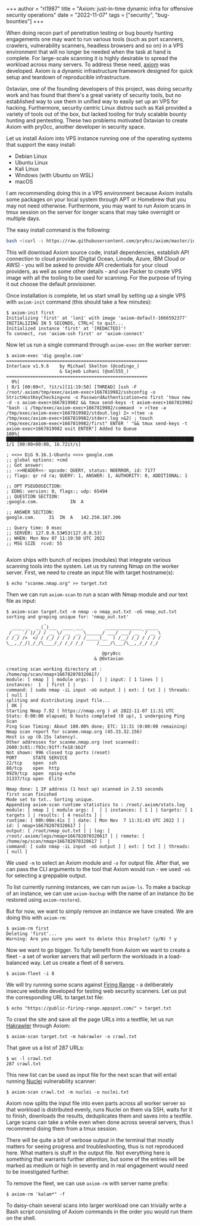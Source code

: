 +++
author = "rl1987"
title = "Axiom: just-in-time dynamic infra for offensive security operations"
date = "2022-11-07"
tags = ["security", "bug-bounties"]
+++

When doing recon part of penetration testing or bug bounty hunting engagements one
may want to run various tools (such as port scanners, crawlers, vulnerability scanners,
headless browsers and so on) in a VPS environment that will no longer be needed when
the task at hand is complete. For large-scale scanning it is highly desirable to spread
the workload across many servers. To address these need, [axiom](https://github.com/pry0cc/axiom)
was developed. Axiom is a dynamic infrastructure framework designed for quick setup and
teardown of reproducible infrastructure. 

0xtavian, one of the founding developers of this project, was doing security work and
has found that there's a great variety of security tools, but no established way to 
use them in unified way to easily set up an VPS for hacking. Furthermore, security
centric Linux distros such as Kali provided a variety of tools out of the box, but
lacked tooling for truly scalable bounty hunting and pentesting. These two problems
motivated 0xtavian to create Axiom with pry0cc, another developer in security space.

Let us install Axiom into VPS instance running one of the operating systems
that support the easy install:

* Debian Linux
* Ubuntu Linux
* Kali Linux
* Windows (with Ubuntu on WSL)
* macOS

I am recommending doing this in a VPS environment because Axiom installs some
packages on your local system through APT or Homebrew that you may not need otherwise.
Furthermore, you may want to run Axiom scans in tmux session on the server for longer
scans that may take overnight or multiple days.

The easy install command is the following:

```bash
bash <(curl -s https://raw.githubusercontent.com/pry0cc/axiom/master/interact/axiom-configure)
```

This will download Axiom source code, install dependencies, establish API connection to
cloud provider (Digital Ocean, Linode, Azure, IBM Cloud or AWS) - you will be asked to provide
API credentials for your cloud providers, as well as some other details - and use Packer to create
VPS image with all the tooling to be used for scanning. For the purpose of trying it out choose 
the default provisioner.

Once installation is complete, let us start small by setting up a single VPS with `axiom-init`
command (this should take a few minutes):

```
$ axiom-init first
Initializing 'first' at 'lon1' with image 'axiom-default-1666592377'
INITIALIZING IN 5 SECONDS, CTRL+C to quit... 
Initialized instance 'first' at '[REDACTED]'!
To connect, run 'axiom-ssh first' or 'axiom-connect'
```

Now let us run a single command through `axiom-exec` on the worker server:

```
$ axiom-exec 'dig google.com'
=====================================================
Interlace v1.9.6	by Michael Skelton (@codingo_)
                  	& Sajeeb Lohani (@sml555_)
=====================================================
  0%|                                                                                                                                                                                 | 0/1 [00:00<?, ?it/s][11:19:50] [THREAD] [ssh -F /root/.axiom/tmp/exec/axiom-exec+1667819982/sshconfig -o StrictHostKeyChecking=no -o PasswordAuthentication=no first 'tmux new -d -s axiom-exec+1667819982 && tmux send-keys -t axiom-exec+1667819982 "bash -i /tmp/exec/axiom-exec+1667819982/command  > >(tee -a /tmp/exec/axiom-exec+1667819982/stdout.log) 2> >(tee -a /tmp/exec/axiom-exec+1667819982/stderr.log >&2) ; touch /tmp/exec/axiom-exec+1667819982/first" ENTER ' "&& tmux send-keys -t axiom-exec+1667819982 exit ENTER"] Added to Queue 
100%|█████████████████████████████████████████████████████████████████████████████████████████████████████████████████████████████████████████████████████████████████████████| 1/1 [00:00<00:00, 16.72it/s]

; <<>> DiG 9.16.1-Ubuntu <<>> google.com
;; global options: +cmd
;; Got answer:
;; ->>HEADER<<- opcode: QUERY, status: NOERROR, id: 7177
;; flags: qr rd ra; QUERY: 1, ANSWER: 1, AUTHORITY: 0, ADDITIONAL: 1

;; OPT PSEUDOSECTION:
; EDNS: version: 0, flags:; udp: 65494
;; QUESTION SECTION:
;google.com.			IN	A

;; ANSWER SECTION:
google.com.		31	IN	A	142.250.187.206

;; Query time: 0 msec
;; SERVER: 127.0.0.53#53(127.0.0.53)
;; WHEN: Mon Nov 07 11:19:50 UTC 2022
;; MSG SIZE  rcvd: 55


```

Axiom ships with bunch of recipes (modules) that integrate various scanning tools into the system.
Let us try running Nmap on the worker server. First, we need to create an input file
with target hostname(s):

```
$ echo "scanme.nmap.org" >> target.txt
```

Then we can run `axiom-scan` to run a scan with Nmap module and our text file as input:

```
$ axiom-scan target.txt -m nmap -o nmap_out.txt -oG nmap_out.txt
sorting and greping unique for: 'nmap_out.txt'
              _
  ____ __  __(_)___  ____ ___        ______________ _____
 / __ `/ |/_/ / __ \/ __ `__ \______/ ___/ ___/ __ `/ __ \
/ /_/ />  </ / /_/ / / / / / /_____(__  ) /__/ /_/ / / / /
\__,_/_/|_/_/\____/_/ /_/ /_/     /____/\___/\__,_/_/ /_/

                                    @pry0cc
                                 & @0xtavian

creating scan working directory at : /home/op/scan/nmap+166782070320617/
module: [ nmap ] | module args: [  ] | input: [ 1 lines ] |
instances:  1  [ first ] |
command: [ sudo nmap -iL input -oG output ] | ext: [ txt ] | threads: [ null ]
spliting and distributing input file...
[ OK ]
Starting Nmap 7.92 ( https://nmap.org ) at 2022-11-07 11:31 UTC
Stats: 0:00:00 elapsed; 0 hosts completed (0 up), 1 undergoing Ping Scan
Ping Scan Timing: About 100.00% done; ETC: 11:31 (0:00:00 remaining)
Nmap scan report for scanme.nmap.org (45.33.32.156)
Host is up (0.15s latency).
Other addresses for scanme.nmap.org (not scanned): 2600:3c01::f03c:91ff:fe18:bb2f
Not shown: 996 closed tcp ports (reset)
PORT      STATE SERVICE
22/tcp    open  ssh
80/tcp    open  http
9929/tcp  open  nping-echo
31337/tcp open  Elite

Nmap done: 1 IP address (1 host up) scanned in 2.53 seconds
first scan finished
Mode set to txt.. Sorting unique.
Appending axiom-scan runtime statistics to : /root/.axiom/stats.log
module: [ nmap ] | module args: [  ] | instances: [ 1 ] | targets: [ 1 targets ] | results: [ 4 results ] |
runtime: [ 00h:00m:41s ] | date: [ Mon Nov  7 11:31:43 UTC 2022 ] | id: [ nmap+166782070320617 ] |
output: [ /root/nmap_out.txt ] | log: [ /root/.axiom/logs/nmap+166782070320617 ] | remote: [ /home/op/scan/nmap+166782070320617 ]  |
command: [ sudo nmap -iL input -oG output ] | ext: [ txt ] | threads: [ null ]
```

We used `-m` to select an Axiom module and `-o` for output file. After that, we can
pass the CLI arguments to the tool that Axiom would run - we used `-oG` for selecting
a greppable output.

To list currently running instances, we can run `axiom-ls`. To make a backup of an instance,
we can use `axiom-backup` with the name of an instance (to be restored using `axiom-restore`).

But for now, we want to simply remove an instance we have created. We are doing this with
`axiom-rm`:

```
$ axiom-rm first
Deleting 'first'...
Warning: Are you sure you want to delete this Droplet? (y/N) ? y
```

Now we want to go bigger. To fully benefit from Axiom we want to create a fleet - 
a set of worker servers that will perform the workloads in a load-balanced
way. Let us create a fleet of 8 servers.

```
$ axiom-fleet -i 8
```

We will try running some scans against [Firing Range](https://public-firing-range.appspot.com/) - a deliberately insecure
website developed for testing web security scanners. Let us put the corresponding
URL to target.txt file:

```
$ echo "https://public-firing-range.appspot.com/" > target.txt 
```

To crawl the site and save all the page URLs into a textfile, let us run
[Hakrawler](https://github.com/hakluke/hakrawler) through Axiom:

```
$ axiom-scan target.txt -m hakrawler -o crawl.txt
```

That gave us a list of 287 URLs:

```
$ wc -l crawl.txt 
287 crawl.txt
```

This new list can be used as input file for the next scan that will entail running
[Nuclei](https://github.com/projectdiscovery/nuclei) vulnerability scanner: 

```
$ axiom-scan crawl.txt -m nuclei -o nuclei.txt
```

Axiom now splits the input file into even parts across all worker server so that workload
is distributed evenly, runs Nuclei on them via SSH, waits for it to finish, downloads the
results, deduplicates them and saves into a textfile. Large scans can take a while even
when done across several servers, thus I recommend doing them from a tmux session.

There will be quite a bit of verbose output in the terminal that mostly matters for
seeing progress and troubleshooting, thus is not reproduced here. What matters is stuff
in the output file. Not everything here is something that warrants further attention,
but some of the entries will be marked as medium or high in severity and in real 
engagement would need to be investigated further. 

To remove the fleet, we can use `axiom-rm` with server name prefix:

```
$ axiom-rm 'kalam*" -f
```

To daisy-chain several scans into larger workload one can trivially write a Bash
script consisting of Axiom commands in the order you would run them on the shell.

